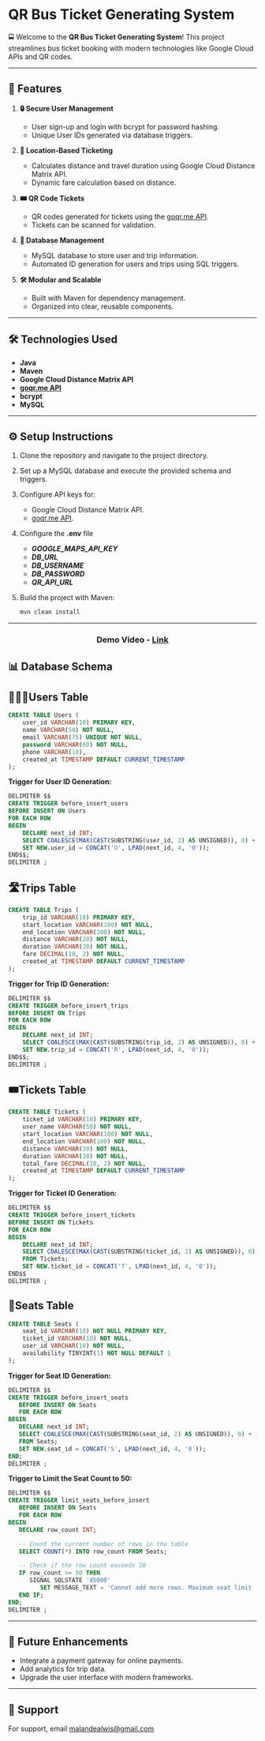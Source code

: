 # QR Bus Ticket Generating System

🚍 Welcome to the **QR Bus Ticket Generating System**! This project streamlines bus ticket booking with modern technologies like Google Cloud APIs and QR codes.

---

## 🚀 Features

1. **🔒 Secure User Management**
    - User sign-up and login with bcrypt for password hashing.
    - Unique User IDs generated via database triggers.

2. **📍 Location-Based Ticketing**
    - Calculates distance and travel duration using Google Cloud Distance Matrix API.
    - Dynamic fare calculation based on distance.

3. **🎟️ QR Code Tickets**
    - QR codes generated for tickets using the [goqr.me API](https://goqr.me/api/).
    - Tickets can be scanned for validation.

4. **💾 Database Management**
    - MySQL database to store user and trip information.
    - Automated ID generation for users and trips using SQL triggers.

5. **🛠️ Modular and Scalable**
    - Built with Maven for dependency management.
    - Organized into clear, reusable components.



---

## 🛠️ Technologies Used

- **Java**
- **Maven**
- **Google Cloud Distance Matrix API**
- **[goqr.me API](https://goqr.me/api/)**
- **bcrypt**
- **MySQL**

---

## ⚙️ Setup Instructions

1. Clone the repository and navigate to the project directory.
2. Set up a MySQL database and execute the provided schema and triggers.
3. Configure API keys for:
    - Google Cloud Distance Matrix API.
    - [goqr.me API](https://goqr.me/api/).


4. Configure the **.env** file 
    - _**GOOGLE_MAPS_API_KEY**_
    - _**DB_URL**_
    - _**DB_USERNAME**_
    - _**DB_PASSWORD**_
    - _**QR_API_URL**_ 
   

5. Build the project with Maven:
   ```bash
   mvn clean install
   ```

---

<h3 align="center">Demo Video - <a href="https://drive.google.com/drive/u/1/folders/1WwU8qzX58GOQhGU4uDvZsD3fFtdNdBjx" target="_blank">Link</a></h3>


## 📊 Database Schema

## 🧑‍🤝‍🧑Users Table
```sql
CREATE TABLE Users (
    user_id VARCHAR(10) PRIMARY KEY,
    name VARCHAR(50) NOT NULL,
    email VARCHAR(75) UNIQUE NOT NULL,
    password VARCHAR(60) NOT NULL,
    phone VARCHAR(10),
    created_at TIMESTAMP DEFAULT CURRENT_TIMESTAMP
);
```

**Trigger for User ID Generation:**
```sql
DELIMITER $$
CREATE TRIGGER before_insert_users 
BEFORE INSERT ON Users 
FOR EACH ROW 
BEGIN
    DECLARE next_id INT;
    SELECT COALESCE(MAX(CAST(SUBSTRING(user_id, 2) AS UNSIGNED)), 0) + 1 INTO next_id FROM Users;
    SET NEW.user_id = CONCAT('U', LPAD(next_id, 4, '0'));
END$$;
DELIMITER ;
```

## 🛣️Trips Table
```sql
CREATE TABLE Trips (
    trip_id VARCHAR(10) PRIMARY KEY,
    start_location VARCHAR(100) NOT NULL,
    end_location VARCHAR(100) NOT NULL,
    distance VARCHAR(20) NOT NULL,
    duration VARCHAR(20) NOT NULL,
    fare DECIMAL(10, 2) NOT NULL,
    created_at TIMESTAMP DEFAULT CURRENT_TIMESTAMP
);
```

**Trigger for Trip ID Generation:**
```sql
DELIMITER $$
CREATE TRIGGER before_insert_trips 
BEFORE INSERT ON Trips 
FOR EACH ROW 
BEGIN
    DECLARE next_id INT;
    SELECT COALESCE(MAX(CAST(SUBSTRING(trip_id, 2) AS UNSIGNED)), 0) + 1 INTO next_id FROM Trips;
    SET NEW.trip_id = CONCAT('R', LPAD(next_id, 4, '0'));
END$$;
DELIMITER ;
```
## 🎟️Tickets Table
```sql
CREATE TABLE Tickets (
    ticket_id VARCHAR(10) PRIMARY KEY,
    user_name VARCHAR(50) NOT NULL,
    start_location VARCHAR(100) NOT NULL,
    end_location VARCHAR(100) NOT NULL,
    distance VARCHAR(20) NOT NULL,
    duration VARCHAR(20) NOT NULL,
    total_fare DECIMAL(10, 2) NOT NULL,
    created_at TIMESTAMP DEFAULT CURRENT_TIMESTAMP
);

```
**Trigger for Ticket ID Generation:**
```sql
DELIMITER $$
CREATE TRIGGER before_insert_tickets 
BEFORE INSERT ON Tickets 
FOR EACH ROW 
BEGIN
    DECLARE next_id INT;
    SELECT COALESCE(MAX(CAST(SUBSTRING(ticket_id, 2) AS UNSIGNED)), 0) + 1 INTO next_id 
    FROM Tickets;
    SET NEW.ticket_id = CONCAT('T', LPAD(next_id, 4, '0'));
END$$
DELIMITER ;
```

## 💺Seats Table
```sql
CREATE TABLE Seats (
    seat_id VARCHAR(10) NOT NULL PRIMARY KEY,
    ticket_id VARCHAR(10) NOT NULL,
    user_id VARCHAR(10) NOT NULL,
    availability TINYINT(1) NOT NULL DEFAULT 1
);
```
**Trigger for Seat ID Generation:**
```sql
DELIMITER $$
CREATE TRIGGER before_insert_seats
   BEFORE INSERT ON Seats
   FOR EACH ROW
BEGIN
   DECLARE next_id INT;
   SELECT COALESCE(MAX(CAST(SUBSTRING(seat_id, 2) AS UNSIGNED)), 0) + 1 INTO next_id
   FROM Seats;
   SET NEW.seat_id = CONCAT('S', LPAD(next_id, 4, '0'));
END;
DELIMITER ;
```
**Trigger to Limit the Seat Count to 50:**
```sql
DELIMITER $$
CREATE TRIGGER limit_seats_before_insert
   BEFORE INSERT ON Seats
   FOR EACH ROW
BEGIN
   DECLARE row_count INT;

   -- Count the current number of rows in the table
   SELECT COUNT(*) INTO row_count FROM Seats;

   -- Check if the row count exceeds 50
   IF row_count >= 50 THEN
      SIGNAL SQLSTATE '45000'
         SET MESSAGE_TEXT = 'Cannot add more rows. Maximum seat limit (50) reached.';
   END IF;
END;
DELIMITER ;
```


---

## 🌟 Future Enhancements

- Integrate a payment gateway for online payments.
- Add analytics for trip data.
- Upgrade the user interface with modern frameworks.

---



## 👤 Support


For support, email malandealwis@gmail.com 
